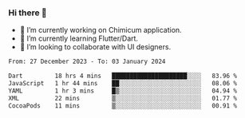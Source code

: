 ### Hi there 👋

<!--
**devcat37/devcat37** is a ✨ _special_ ✨ repository because its `README.md` (this file) appears on your GitHub profile.-->


- 🔭 I’m currently working on Chimicum application.
- 🌱 I’m currently learning Flutter/Dart.
- 👯 I’m looking to collaborate with UI designers.
<!-- - 🤔 I’m looking for help with ... -->

<!--START_SECTION:waka-->

```txt
From: 27 December 2023 - To: 03 January 2024

Dart         18 hrs 4 mins   █████████████████████░░░░   83.96 %
JavaScript   1 hr 44 mins    ██░░░░░░░░░░░░░░░░░░░░░░░   08.06 %
YAML         1 hr 3 mins     █▒░░░░░░░░░░░░░░░░░░░░░░░   04.94 %
XML          22 mins         ▒░░░░░░░░░░░░░░░░░░░░░░░░   01.77 %
CocoaPods    11 mins         ▒░░░░░░░░░░░░░░░░░░░░░░░░   00.91 %
```

<!--END_SECTION:waka-->
